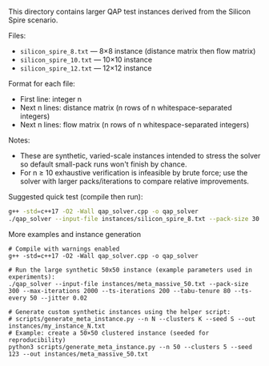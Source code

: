 This directory contains larger QAP test instances derived from the Silicon Spire scenario.

Files:
- `silicon_spire_8.txt`  — 8×8 instance (distance matrix then flow matrix)
- `silicon_spire_10.txt` — 10×10 instance
- `silicon_spire_12.txt` — 12×12 instance

Format for each file:
- First line: integer n
- Next n lines: distance matrix (n rows of n whitespace-separated integers)
- Next n lines: flow matrix (n rows of n whitespace-separated integers)

Notes:
- These are synthetic, varied-scale instances intended to stress the solver so default small-pack runs won't finish by chance.
- For n ≥ 10 exhaustive verification is infeasible by brute force; use the solver with larger packs/iterations to compare relative improvements.

Suggested quick test (compile then run):
```bash
g++ -std=c++17 -O2 -Wall qap_solver.cpp -o qap_solver
./qap_solver --input-file instances/silicon_spire_8.txt --pack-size 30 --max-iterations 200 --ts-iterations 500 --tabu-tenure 50
```

More examples and instance generation
```
# Compile with warnings enabled
g++ -std=c++17 -O2 -Wall qap_solver.cpp -o qap_solver

# Run the large synthetic 50x50 instance (example parameters used in experiments):
./qap_solver --input-file instances/meta_massive_50.txt --pack-size 300 --max-iterations 2000 --ts-iterations 200 --tabu-tenure 80 --ts-every 50 --jitter 0.02

# Generate custom synthetic instances using the helper script:
# scripts/generate_meta_instance.py --n N --clusters K --seed S --out instances/my_instance_N.txt
# Example: create a 50×50 clustered instance (seeded for reproducibility)
python3 scripts/generate_meta_instance.py --n 50 --clusters 5 --seed 123 --out instances/meta_massive_50.txt
```
